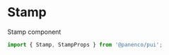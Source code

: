 # Stamp

Stamp component

```js
import { Stamp, StampProps } from '@panenco/pui';
```

<!-- STORY -->
